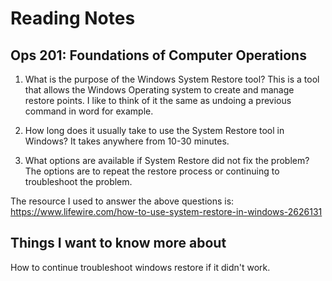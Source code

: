 # Reading Notes

## Ops 201: Foundations of Computer Operations

1.	What is the purpose of the Windows System Restore tool?
This is a tool that allows the Windows Operating system to create and manage restore points. I like to think of it the same as undoing a previous command in word for example.

2.	How long does it usually take to use the System Restore tool in Windows?
It takes anywhere from 10-30 minutes.

4.	What options are available if System Restore did not fix the problem?
The options are to repeat the restore process or continuing to troubleshoot the problem.

The resource I used to answer the above questions is: https://www.lifewire.com/how-to-use-system-restore-in-windows-2626131

## Things I want to know more about

How to continue troubleshoot windows restore if it didn't work.
